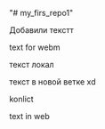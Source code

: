 "# my_firs_repo1" 

Добавили текстт

text for webm

текст локал

текст в новой ветке
xd

konlict

text in web
